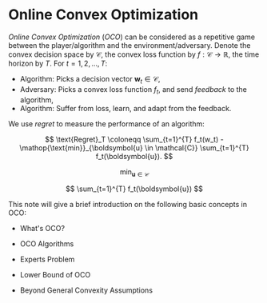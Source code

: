 # Online Convex Optimization

*Online Convex Optimization* (*OCO*) can be considered as a repetitive game between the player/algorithm and the environment/adversary. Denote the convex decision space by $\mathcal{C}$, the convex loss function by $f: \mathcal{C} \rightarrow \mathbb R$, the time horizon by $T$. For $t = 1, 2, ..., T$: 

- Algorithm: Picks a decision vector $\boldsymbol{w}_t \in \mathcal{C}$,
- Adversary: Picks a convex loss function $f_t$, and send *feedback* to the algorithm,
- Algorithm: Suffer from loss, learn, and adapt from the feedback.

We use *regret* to measure the performance of an algorithm:

$$
\text{Regret}_T \coloneqq \sum_{t=1}^{T} f_t(w_t) - \mathop{\text{min}}_{\boldsymbol{u} \in \mathcal{C}} \sum_{t=1}^{T} f_t(\boldsymbol{u}).
$$

$$
\mathop{\text{min}}_{\boldsymbol{u} \in \mathcal{C}}
$$

$$
\sum_{t=1}^{T} f_t(\boldsymbol{u})
$$

This note will give a brief introduction on the following basic concepts in OCO:

- What's OCO?

- OCO Algorithms

- Experts Problem

- Lower Bound of OCO

- Beyond General Convexity Assumptions
